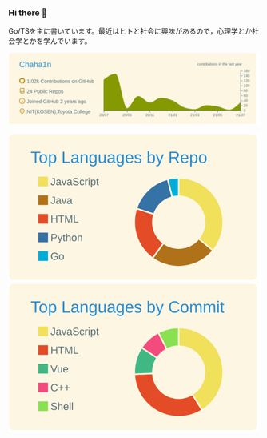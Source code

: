 ### Hi there 👋
Go/TSを主に書いています。最近はヒトと社会に興味があるので，心理学とか社会学とかを学んでいます。
<!--
**Chaha1n/Chaha1n** is a ✨ _special_ ✨ repository because its `README.md` (this file) appears on your GitHub profile.

Here are some ideas to get you started:

- 🔭 I’m currently working on ...
- 🌱 I’m currently learning ...
- 👯 I’m looking to collaborate on ...
- 🤔 I’m looking for help with ...
- 💬 Ask me about ...
- 📫 How to reach me: ...
- 😄 Pronouns: ...
- ⚡ Fun fact: ...
-->
[![](https://raw.githubusercontent.com/Chaha1n/Chaha1n/main/profile-summary-card-output/solarized/0-profile-details.svg)](https://github.com/vn7n24fzkq/github-profile-summary-cards)

[![](https://raw.githubusercontent.com/Chaha1n/Chaha1n/main/profile-summary-card-output/solarized/1-repos-per-language.svg)](https://github.com/vn7n24fzkq/github-profile-summary-cards)[![](https://raw.githubusercontent.com/Chaha1n/Chaha1n/main/profile-summary-card-output/solarized/2-most-commit-language.svg)](https://github.com/vn7n24fzkq/github-profile-summary-cards)
